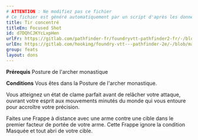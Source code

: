 ```yaml
---
# ATTENTION : Ne modifiez pas ce fichier
# Ce fichier est généré automatiquement par un script d'après les données du module Foundry VTT officiel et de sa traduction
title: Tir concentré
titleEn: Focused Shot
id: d7DQhCJKYcLxpHen
urlFr: https://gitlab.com/pathfinder-fr/foundryvtt-pathfinder2-fr/-/blob/master/data/feats/d7DQhCJKYcLxpHen.htm
urlEn: https://gitlab.com/hooking/foundry-vtt---pathfinder-2e/-/blob/master/packs/data/feats.db/focused-shot.json
group: feats
layout: dons
---
```

**Prérequis** <a class="entity-link" data-pack="pf2e.feats-srd" data-id="YG2RxXE9SMfwo6wP" draggable="true">Posture de l'archer monastique</a>

**Conditions** Vous êtes dans la Posture de l'archer monastique.

Vous atteignez un état de clame parfait avant de relâcher votre attaque, ouvrant votre esprit aux mouvements minutés du monde qui vous entoure pour accroître votre précision.

Faites une <a class="entity-link" data-pack="pf2e.actionspf2e" data-id="VjxZFuUXrCU94MWR" draggable="true">Frappe</a> à distance avec une arme contre une cible dans le premier facteur de portée de votre arme. Cette Frappe ignore la condition <a class="entity-link" data-pack="pf2e.conditionspf2e" data-id="DmAIPqOBomZ7H95W" draggable="true"><i class="fas fa-book-open"></i>Masquée</a> et tout abri de votre cible.


